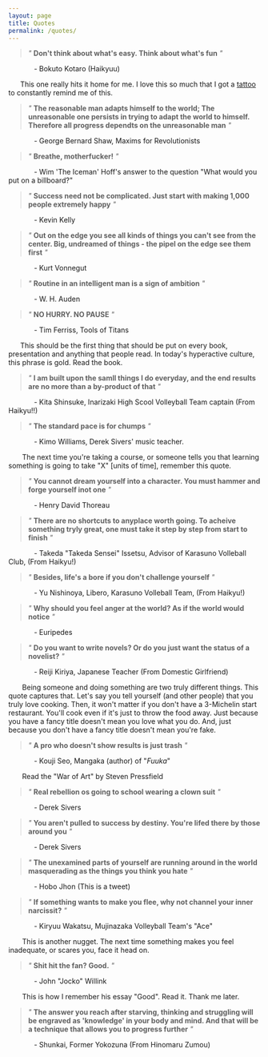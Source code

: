 ```yaml
---
layout: page
title: Quotes
permalink: /quotes/
---
```


> _"_ **Don't think about what's easy. Think about what's fun** _"_

&nbsp;&nbsp;&nbsp;&nbsp;&nbsp;&nbsp;&nbsp;&nbsp;&nbsp;&nbsp;&nbsp;&nbsp; - Bokuto Kotaro (Haikyuu)

&nbsp;&nbsp;&nbsp;&nbsp;&nbsp;&nbsp;This one really hits it home for me. I love this so much that I got a [tattoo](/images/fun_greater_easy.jpg) to constantly remind me of this.

> _"_ **The reasonable man adapts himself to the world; The unreasonable one persists in trying to adapt the world to himself. Therefore all progress dependts on the unreasonable man** _"_

&nbsp;&nbsp;&nbsp;&nbsp;&nbsp;&nbsp;&nbsp;&nbsp;&nbsp;&nbsp;&nbsp;&nbsp; - George Bernard Shaw, Maxims for Revolutionists

> _"_ **Breathe, motherfucker!** _"_

&nbsp;&nbsp;&nbsp;&nbsp;&nbsp;&nbsp;&nbsp;&nbsp;&nbsp;&nbsp;&nbsp;&nbsp; - Wim 'The Iceman' Hoff's answer to the question "What would you put on a billboard?"

> _"_ **Success need not be complicated. Just start with making 1,000 people extremely happy** _"_

&nbsp;&nbsp;&nbsp;&nbsp;&nbsp;&nbsp;&nbsp;&nbsp;&nbsp;&nbsp;&nbsp;&nbsp; - Kevin Kelly

> _"_ **Out on the edge you see all kinds of things you can't see from the center. Big, undreamed of things - the pipel on the edge see them first** _"_

&nbsp;&nbsp;&nbsp;&nbsp;&nbsp;&nbsp;&nbsp;&nbsp;&nbsp;&nbsp;&nbsp;&nbsp; -  Kurt Vonnegut

> _"_ **Routine in an intelligent man is a sign of ambition** _"_

&nbsp;&nbsp;&nbsp;&nbsp;&nbsp;&nbsp;&nbsp;&nbsp;&nbsp;&nbsp;&nbsp;&nbsp; - W. H. Auden 

> _"_ **NO HURRY. NO PAUSE** _"_

&nbsp;&nbsp;&nbsp;&nbsp;&nbsp;&nbsp;&nbsp;&nbsp;&nbsp;&nbsp;&nbsp;&nbsp; - Tim Ferriss, Tools of Titans

&nbsp;&nbsp;&nbsp;&nbsp;&nbsp;&nbsp;This should be the first thing that should be put on every book, presentation and anything that people read. In today's hyperactive culture, this phrase is gold. Read the book.


> _"_ **I am built upon the samll things I do everyday, and the end results are no more than a by-product of that** _"_

&nbsp;&nbsp;&nbsp;&nbsp;&nbsp;&nbsp;&nbsp;&nbsp;&nbsp;&nbsp;&nbsp;&nbsp; - Kita Shinsuke, Inarizaki High Scool Volleyball Team captain (From Haikyu!!)

> _"_ **The standard pace is for chumps** _"_

&nbsp;&nbsp;&nbsp;&nbsp;&nbsp;&nbsp;&nbsp;&nbsp;&nbsp;&nbsp;&nbsp;&nbsp; - Kimo Williams, Derek Sivers' music teacher.

&nbsp;&nbsp;&nbsp;&nbsp;&nbsp;&nbsp; The next time you're taking a course, or someone tells you that learning something is going to take "X" [units of time], remember this quote.


> _"_ **You cannot dream yourself into a character. You must hammer and forge yourself inot one** _"_

&nbsp;&nbsp;&nbsp;&nbsp;&nbsp;&nbsp;&nbsp;&nbsp;&nbsp;&nbsp;&nbsp;&nbsp; - Henry David Thoreau


> _"_ **There are no shortcuts to anyplace worth going. To acheive something tryly great, one must take it step by step from start to finish** _"_

&nbsp;&nbsp;&nbsp;&nbsp;&nbsp;&nbsp;&nbsp;&nbsp;&nbsp;&nbsp;&nbsp;&nbsp; - Takeda "Takeda Sensei" Issetsu, Advisor of Karasuno Volleball Club, (From Haikyu!)


> _"_ **Besides, life's a bore if you don't challenge yourself** _"_

&nbsp;&nbsp;&nbsp;&nbsp;&nbsp;&nbsp;&nbsp;&nbsp;&nbsp;&nbsp;&nbsp;&nbsp; - Yu Nishinoya, Libero, Karasuno Volleball Team, (From Haikyu!)

> _"_ **Why should you feel anger at the world? As if the world would notice** _"_

&nbsp;&nbsp;&nbsp;&nbsp;&nbsp;&nbsp;&nbsp;&nbsp;&nbsp;&nbsp;&nbsp;&nbsp; - Euripedes

> _"_ **Do you want to write novels? Or do you just want the status of a novelist?** _"_

&nbsp;&nbsp;&nbsp;&nbsp;&nbsp;&nbsp;&nbsp;&nbsp;&nbsp;&nbsp;&nbsp;&nbsp; - Reiji Kiriya, Japanese Teacher (From Domestic Girlfriend)

&nbsp;&nbsp;&nbsp;&nbsp;&nbsp;&nbsp; Being someone and doing something are two truly different things. This quote captures that. Let's say you tell yourself (and other people) that you truly love cooking. Then, it won't matter if you don't have a 3-Michelin start restaurant. You'll cook even if it's just to throw the food away. Just because you have a fancy title doesn't mean you love what you do. And, just because you don't have a fancy title doesn't mean you're fake.

> _"_ **A pro who doesn't show results is just trash** _"_

&nbsp;&nbsp;&nbsp;&nbsp;&nbsp;&nbsp;&nbsp;&nbsp;&nbsp;&nbsp;&nbsp;&nbsp; - Kouji Seo, Mangaka (author) of "_Fuuka_"

&nbsp;&nbsp;&nbsp;&nbsp;&nbsp;&nbsp; Read the "War of Art" by Steven Pressfield

> _"_ **Real rebellion os going to school wearing a clown suit** _"_

&nbsp;&nbsp;&nbsp;&nbsp;&nbsp;&nbsp;&nbsp;&nbsp;&nbsp;&nbsp;&nbsp;&nbsp; - Derek Sivers


> _"_ **You aren't pulled to success by destiny. You're lifed there by those around you** _"_

&nbsp;&nbsp;&nbsp;&nbsp;&nbsp;&nbsp;&nbsp;&nbsp;&nbsp;&nbsp;&nbsp;&nbsp; - Derek Sivers


> _"_ **The unexamined parts of yourself are running around in the world masquerading as the things you think you hate** _"_

&nbsp;&nbsp;&nbsp;&nbsp;&nbsp;&nbsp;&nbsp;&nbsp;&nbsp;&nbsp;&nbsp;&nbsp; - Hobo Jhon (This is a tweet)

> _"_ **If something wants to make you flee, why not channel your inner narcissit?** _"_

&nbsp;&nbsp;&nbsp;&nbsp;&nbsp;&nbsp;&nbsp;&nbsp;&nbsp;&nbsp;&nbsp;&nbsp; - Kiryuu Wakatsu, Mujinazaka Volleyball Team's "Ace"

&nbsp;&nbsp;&nbsp;&nbsp;&nbsp;&nbsp; This is another nugget. The next time something makes you feel inadequate, or scares you, face it head on.


> _"_ **Shit hit the fan? Good.** _"_

&nbsp;&nbsp;&nbsp;&nbsp;&nbsp;&nbsp;&nbsp;&nbsp;&nbsp;&nbsp;&nbsp;&nbsp; - John "Jocko" Willink

&nbsp;&nbsp;&nbsp;&nbsp;&nbsp;&nbsp; This is how I remember his essay "Good". Read it. Thank me later.


> _"_ **The answer you reach after starving, thinking and struggling will be engraved as 'knowledge' in your body and mind. And that will be a technique that allows you to progress further** _"_

&nbsp;&nbsp;&nbsp;&nbsp;&nbsp;&nbsp;&nbsp;&nbsp;&nbsp;&nbsp;&nbsp;&nbsp; - Shunkai, Former Yokozuna (From Hinomaru Zumou)
